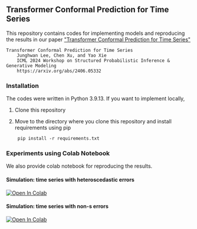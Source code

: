 ## Transformer Conformal Prediction for Time Series

This repository contains codes for implementing models and reproducing the results in our paper ["Transformer Conformal Prediction for Time Series"](https://arxiv.org/abs/2406.05332)

    Transformer Conformal Prediction for Time Series
        Junghwan Lee, Chen Xu, and Yao Xie
        ICML 2024 Workshop on Structured Probabilistic Inference & Generative Modeling
        https://arxiv.org/abs/2406.05332

### Installation
The codes were written in Python 3.9.13. If you want to implement locally,

1. Clone this repository
2. Move to the directory where you clone this repository and install requirements using pip

        pip install -r requirements.txt

### Experiments using Colab Notebook
We also provide colab notebook for reproducing the results.

#### Simulation: time series with heteroscedastic errors
<a target="_blank" href="https://colab.research.google.com/github/GoogleCloudPlatform/vertex-ai-samples/blob/main/notebooks/official/model_monitoring/model_monitoring.ipynb">
  <img src="https://colab.research.google.com/assets/colab-badge.svg" alt="Open In Colab"/>
</a>

#### Simulation: time series with non-s errors
<a target="_blank" href="https://colab.research.google.com/github/GoogleCloudPlatform/vertex-ai-samples/blob/main/notebooks/official/model_monitoring/model_monitoring.ipynb">
  <img src="https://colab.research.google.com/assets/colab-badge.svg" alt="Open In Colab"/>
</a>


